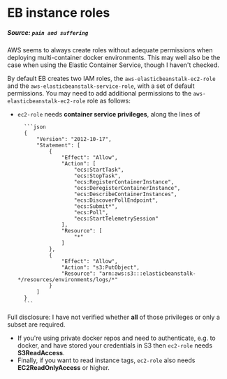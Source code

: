 # EB instance roles

##### Source: `pain and suffering`

AWS seems to always create roles without adequate permissions when deploying multi-container docker environments. This
may well also be the case when using the Elastic Container Service, though I haven't checked.

By default EB creates two IAM roles, the `aws-elasticbeanstalk-ec2-role` and the `aws-elasticbeanstalk-service-role`, with
a set of default permissions. You may need to add additional permissions to the `aws-elasticbeanstalk-ec2-role` role as follows:
* `ec2-role` needs **container service privileges**, along the lines of

        ```json
        {
            "Version": "2012-10-17",
            "Statement": [
                {
                    "Effect": "Allow",
                    "Action": [
                        "ecs:StartTask",
                        "ecs:StopTask",
                        "ecs:RegisterContainerInstance",
                        "ecs:DeregisterContainerInstance",
                        "ecs:DescribeContainerInstances",
                        "ecs:DiscoverPollEndpoint",
                        "ecs:Submit*",
                        "ecs:Poll",
                        "ecs:StartTelemetrySession"
                    ],
                    "Resource": [
                        "*"
                    ]
                },
                {
                    "Effect": "Allow",
                    "Action": "s3:PutObject",
                    "Resource": "arn:aws:s3:::elasticbeanstalk-*/resources/environments/logs/*"
                }
            ]
        }
        ```

 Full disclosure: I have not verified whether **all** of those privileges or only a subset are required.
* If you're using private docker repos and need to authenticate, e.g. to docker, and have stored your credentials in S3 then 
`ec2-role` needs **S3ReadAccess**.
* Finally, if you want to read instance tags, `ec2-role` also needs **EC2ReadOnlyAccess** or higher.